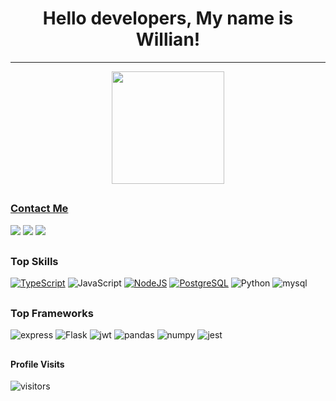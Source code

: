 
<div>
  <h1 align="center"> Hello developers, My name is Willian! </h1>
<div/>
  
<hr />
  
<div align="center">
  <a href="https://github.com/Williancc1557">
  <img height="180em" src="https://github-readme-stats.vercel.app/api?username=Williancc1557&show_icons=true&theme=radical&include_all_commits=true&count_private=true"/>
</div>
  
##
### Contact Me
<div>
  <a href="https://www.instagram.com/willian_cc15/" target="_blank"><img src="https://img.shields.io/badge/-Instagram-%23E4405F?style=for-the-badge&logo=instagram&logoColor=white" target="_blank"></a>
  <a href="https://www.linkedin.com/in/willian-cavalcanti-3981751b1/" target="_blank"><img src="https://img.shields.io/badge/-LinkedIn-%230077B5?style=for-the-badge&logo=linkedin&logoColor=white" target="_blank"></a> 
  <a href="https://api.whatsapp.com/send?1=pt_BR&phone=5581989474662" target="_blank"><img src="https://img.shields.io/badge/WhatsApp-25D366?style=for-the-badge&logo=whatsapp&logoColor=white" target="_blank"></a>

##
  
### Top Skills
  
[![TypeScript](https://img.shields.io/badge/TypeScript-007ACC?style=for-the-badge&logo=typescript&logoColor=white)]()
![JavaScript](https://img.shields.io/badge/JavaScript-323330?style=for-the-badge&logo=javascript&logoColor=F7DF1E)
[![NodeJS](https://img.shields.io/badge/Node.js-339933?style=for-the-badge&logo=nodedotjs&logoColor=white)]()
[![PostgreSQL](https://img.shields.io/badge/PostgreSQL-316192?style=for-the-badge&logo=postgresql&logoColor=white)]()
![Python](https://img.shields.io/badge/Python-FFD43B?style=for-the-badge&logo=python&logoColor=darkgreen)
![mysql](https://img.shields.io/badge/MySQL-005C84?style=for-the-badge&logo=mysql&logoColor=white)
##

### Top Frameworks
 
![express](https://img.shields.io/badge/Express.js-000000?style=for-the-badge&logo=express&logoColor=white)
![Flask](https://img.shields.io/badge/Flask-000000?style=for-the-badge&logo=flask&logoColor=white)
![jwt](https://img.shields.io/badge/JWT-000000?style=for-the-badge&logo=JSON%20web%20tokens&logoColor=white)
![pandas](https://img.shields.io/badge/Pandas-2C2D72?style=for-the-badge&logo=pandas&logoColor=white)
![numpy](https://img.shields.io/badge/Numpy-777BB4?style=for-the-badge&logo=numpy&logoColor=white)
![jest](https://img.shields.io/badge/Jest-C21325?style=for-the-badge&logo=jest&logoColor=white)

##
  
#### Profile Visits
  
![visitors](https://visitor-badge.glitch.me/badge?page_id=Williancc1557)

